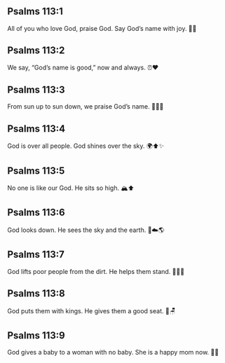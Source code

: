 ## Psalms 113:1
All of you who love God, praise God. Say God’s name with joy. 🙌🎵
## Psalms 113:2
We say, “God’s name is good,” now and always. ⏰❤️
## Psalms 113:3
From sun up to sun down, we praise God’s name. 🌅🌇🙌
## Psalms 113:4
God is over all people. God shines over the sky. 🌍⬆️✨
## Psalms 113:5
No one is like our God. He sits so high. 🏔️⬆️
## Psalms 113:6
God looks down. He sees the sky and the earth. 👀☁️🌎
## Psalms 113:7
God lifts poor people from the dirt. He helps them stand. 🤝🧍‍♂️
## Psalms 113:8
God puts them with kings. He gives them a good seat. 👑🪑
## Psalms 113:9
God gives a baby to a woman with no baby. She is a happy mom now. 👶😊
